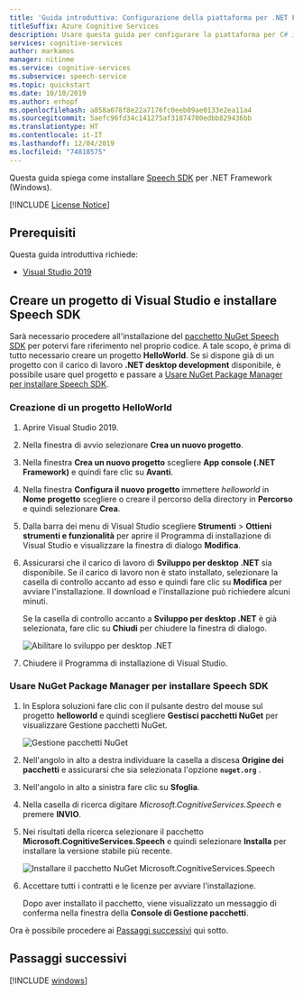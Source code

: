 ```yaml
---
title: 'Guida introduttiva: Configurazione della piattaforma per .NET Framework (Windows) con Speech SDK - Servizio Voce'
titleSuffix: Azure Cognitive Services
description: Usare questa guida per configurare la piattaforma per C# in .NET Framework per Windows con il servizio Speech SDK.
services: cognitive-services
author: markamos
manager: nitinme
ms.service: cognitive-services
ms.subservice: speech-service
ms.topic: quickstart
ms.date: 10/10/2019
ms.author: erhopf
ms.openlocfilehash: a858a078f8e22a7176fc0eeb09ae0133e2ea11a4
ms.sourcegitcommit: 5aefc96fd34c141275af31874700edbb829436bb
ms.translationtype: HT
ms.contentlocale: it-IT
ms.lasthandoff: 12/04/2019
ms.locfileid: "74818575"
---
```

Questa guida spiega come installare [Speech SDK](~/articles/cognitive-services/speech-service/speech-sdk.md) per .NET Framework (Windows).

[!INCLUDE [License Notice](~/includes/cognitive-services-speech-service-license-notice.md)]

## <a name="prerequisites"></a>Prerequisiti

Questa guida introduttiva richiede:

* [Visual Studio 2019](https://visualstudio.microsoft.com/downloads/)

## <a name="create-a-visual-studio-project-and-install-the-speech-sdk"></a>Creare un progetto di Visual Studio e installare Speech SDK

Sarà necessario procedere all'installazione del [pacchetto NuGet Speech SDK](https://aka.ms/csspeech/nuget) per potervi fare riferimento nel proprio codice. A tale scopo, è prima di tutto necessario creare un progetto **HelloWorld**. Se si dispone già di un progetto con il carico di lavoro **.NET desktop development** disponibile, è possibile usare quel progetto e passare a [Usare NuGet Package Manager per installare Speech SDK](#use-nuget-package-manager-to-install-the-speech-sdk).

### <a name="create-helloworld-project"></a>Creazione di un progetto HelloWorld

1. Aprire Visual Studio 2019.

1. Nella finestra di avvio selezionare **Crea un nuovo progetto**. 

1. Nella finestra **Crea un nuovo progetto** scegliere **App console (.NET Framework)** e quindi fare clic su **Avanti**.

1. Nella finestra **Configura il nuovo progetto** immettere *helloworld* in **Nome progetto** scegliere o creare il percorso della directory in **Percorso** e quindi selezionare **Crea**.

1. Dalla barra dei menu di Visual Studio scegliere **Strumenti** > **Ottieni strumenti e funzionalità** per aprire il Programma di installazione di Visual Studio e visualizzare la finestra di dialogo **Modifica**.

1. Assicurarsi che il carico di lavoro di **Sviluppo per desktop .NET** sia disponibile. Se il carico di lavoro non è stato installato, selezionare la casella di controllo accanto ad esso e quindi fare clic su **Modifica** per avviare l'installazione. Il download e l'installazione può richiedere alcuni minuti.

   Se la casella di controllo accanto a **Sviluppo per desktop .NET** è già selezionata, fare clic su **Chiudi** per chiudere la finestra di dialogo.

   ![Abilitare lo sviluppo per desktop .NET](~/articles/cognitive-services/speech-service/media/sdk/vs-enable-net-desktop-workload.png)

1. Chiudere il Programma di installazione di Visual Studio.

### <a name="use-nuget-package-manager-to-install-the-speech-sdk"></a>Usare NuGet Package Manager per installare Speech SDK

1. In Esplora soluzioni fare clic con il pulsante destro del mouse sul progetto **helloworld** e quindi scegliere **Gestisci pacchetti NuGet** per visualizzare Gestione pacchetti NuGet.

   ![Gestione pacchetti NuGet](~/articles/cognitive-services/speech-service/media/sdk/vs-nuget-package-manager.png)

1. Nell'angolo in alto a destra individuare la casella a discesa **Origine dei pacchetti** e assicurarsi che sia selezionata l'opzione **`nuget.org`** .

1. Nell'angolo in alto a sinistra fare clic su **Sfoglia**.

1. Nella casella di ricerca digitare *Microsoft.CognitiveServices.Speech* e premere **INVIO**.

1. Nei risultati della ricerca selezionare il pacchetto **Microsoft.CognitiveServices.Speech** e quindi selezionare **Installa** per installare la versione stabile più recente.

   ![Installare il pacchetto NuGet Microsoft.CognitiveServices.Speech](~/articles/cognitive-services/speech-service/media/sdk/qs-csharp-dotnet-windows-03-nuget-install-1.0.0.png)

1. Accettare tutti i contratti e le licenze per avviare l'installazione.

   Dopo aver installato il pacchetto, viene visualizzato un messaggio di conferma nella finestra della **Console di Gestione pacchetti**.

Ora è possibile procedere ai [Passaggi successivi](#next-steps) qui sotto.

## <a name="next-steps"></a>Passaggi successivi

[!INCLUDE [windows](../quickstart-list.md)]
